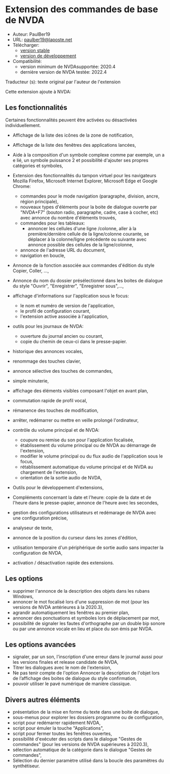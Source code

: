 # Extension des commandes de base de NVDA #

* Auteur: PaulBer19
* URL: paulber19@laposte.net
* Télécharger:
	* [version stable][1]
	* [version de développement][2]
* Compatibilité:
	* version minimum de NVDAsupportée: 2020.4
	* dernière version de NVDA testée: 2022.4


Traducteur (s): texte original par l'auteur de l'extension

Cette extension ajoute à NVDA:
## Les fonctionnalités ##

Certaines fonctionnalités peuvent être activées ou désactivées individuellement.

* Affichage de la liste des icônes de la zone de notification,
* Affichage de la liste des fenêtres des applications lancées,
* Aide à la composition d'un symbole complexe comme par exemple, un a e lié, un symbole puissance 2 et possibilité d'ajouter ses propres catégories et symboles,
* Extension des fonctionnalités du tampon virtuel pour les navigateurs Mozilla Firefox, Microsoft Internet Explorer, Microsoft Edge et Google Chrome:

	* commandes pour le mode navigation (paragraphe, division, ancre, région principale),
	* nouveaux types d'éléments pour la boite de dialogue ouverte par "NVDA+F7" (bouton radio, paragraphe, cadre, case à cocher, etc) avec annonce du nombre d'éléments trouvés,
	* commandes pour les tableaux:
		* annoncer les cellules d'une ligne /colonne, aller à la première/dernière cellule de la ligne/colonne courante, se déplacer à la colonne/ligne précédente ou suivante avec annonce possible des cellules de la ligne/colonne,
	* annonce de l'adresse URL du document,
	* navigation en boucle,


* Annonce de la fonction associée aux commandes d'édition du style Copier, Coller, …,
* Annonce du nom du dossier présélectionné dans les boites de dialogue du style "Ouvrir", "Enregistrer", "Enregistrer sous",…,
* affichage d'informations sur l'application sous le focus:
	* le nom et numéro de version de l'application,
	* le profil de configuration courant,
	* l'extension	 active associée à l'application,


* outils pour les journaux de NVDA:
	* ouverture du journal ancien ou courant,
	* copie du chemin de ceux-ci dans le presse-papier.


* historique des annonces vocales,
* renommage des touches clavier,
* annonce sélective des touches de commandes,
* simple minuterie,
* affichage des éléments visibles composant l'objet en avant plan,
* commutation rapide de profil vocal,
* rémanence des touches de modification,
* arrêter, redémarrer ou mettre en veille prolongé l'ordinateur,
* contrôle du volume principal et de NVDA:
	* coupure ou remise du son pour l'application focalisée,
	* établissement du volume principal ou de NVDA au démarrage de l'extension,
	* modifier le volume principal ou du flux audio de l'application sous le focus,
	* rétablissement automatique du volume principal et de NVDA au chargement de l'extension,
	* orientation de la sortie audio de NVDA,

* Outils pour le développement d'extensions,
* Compléments concernant la date et l'heure: copie de la date et de l'heure dans le presse-papier, annonce de l'heure avec les secondes,
* gestion des configurations utilisateurs et redémarage de NVDA avec une configuration précise,
* analyseur de texte,
* annonce de la position du curseur dans les zones d'édition,
* utilisation temporaire  d'un périphérique de sortie audio sans impacter la configuration de NVDA,
* activation / désactivation rapide des extensions.


## Les options ##

* supprimer l'annonce de la description des objets dans les rubans Windows,
* annoncer le mot focalisé lors d'une suppression de mot (pour les versions de NVDA antérieures à la 2020.3),
* agrandir automatiquement les fenêtres au premier plan,
* annoncer des ponctuations et symboles lors de déplacement par mot,
*  possibilité de signaler les fautes d'orthographe par un double bip sonore ou par une annonce vocale en lieu et place du son émis par NVDA.


## Les options avancées ##

* signaler, par un son, l'inscription d'une erreur dans le journal aussi pour les versions finales et release candidate de NVDA,
* Titrer les dialogues avec le nom de l'extension,
* Ne pas tenir compte de l'option Annoncer la description de l'objet lors de l’affichage des boites de dialogue du style confirmation,
* pouvoir utiliser le pavé numérique de manière classique.


## Divers autres éléments ##

* présentation de la mise en forme du texte dans une boite de dialogue,
* sous-menus pour explorer les dossiers programme ou de configuration,
* script pour redémarrer rapidement NVDA,
* script pour émuler la touche "Applications",
* script pour fermer toutes les fenêtres ouvertes,
* possibilité d'exécuter des scripts dans le dialogue "Gestes de commandes" (pour les versions de NVDA supérieures à 2020.3),
* sélection automatique de la catégorie dans le dialogue "Gestes de commandes",
* Sélection du dernier paramètre utilisé dans la boucle des paramètres du synthétiseur.



[1]: https://github.com/paulber007/AllMyNVDAAddons/raw/master/NVDAExtensionGlobalPlugin/NVDAExtensionGlobalPlugin-11.4.1.nvda-addon
[2]: https://github.com/paulber007/AllMyNVDAAddons/tree/master/NVDAExtensionGlobalPlugin/dev
